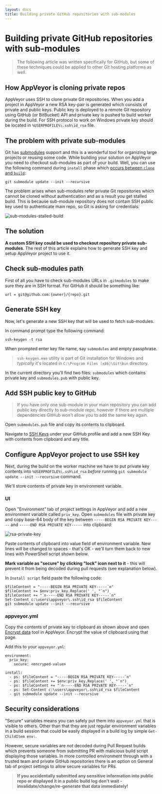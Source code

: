 ```yaml
---
layout: docs
title: Building private GitHub repositories with sub-modules
---
```


# Building private GitHub repositories with sub-modules

> The following article was written specifically for GitHub, but some of these techniques could be applied to other Git hosting platforms as well.

## How AppVeyor is cloning private repos

AppVeyor uses SSH to clone private Git repositories. When you add a project in AppVeyor a new RSA key-pair is generated which consists of private and public keys. Public key is deployed to a remote Git repository using GitHub (or BitBucket) API and private key is pushed to build worker during the build. For SSH protocol to work on Windows private key should be located in `%USERPROFILE%\.ssh\id_rsa` file.

## The problem with private sub-modules

Git has [submodules](http://www.git-scm.com/book/en/v2/Git-Tools-Submodules) support and this is a wonderful tool for organizing large projects or reusing some code. While building your solution on AppVeyor you need to checkout sub-modules as part of your build. Well, you can use the following command during `install` phase which [occurs between `clone` and `build`](http://www.appveyor.com/docs/build-configuration#build-pipeline):

    git submodule update --init --recursive

The problem arises when sub-modules refer private Git repositories which cannot be cloned without authentication and as a result you get stalled build. This is because sub-module repository does not contain SSH public key used to authenticate main repo, so Git is asking for credentials:

![sub-modules-stalled-build](/site/docs/images/how-to/sub-modules-stalled-build.png)


## The solution

**A custom SSH key could be used to checkout repository private sub-modules**. The rest of this article explains how to generate SSH key and setup AppVeyor project to use it.


## Check sub-modules path

First of all you have to check sub-modules URLs in `.gitmodules` to make sure they are in SSH format. For GitHub it should be something like:

    url = git@github.com:{owner}/{repo}.git

## Generate SSH key

Now, let's generate a new SSH key that will be used to fetch sub-modules.

In command prompt type the following command:

    ssh-keygen -t rsa

When prompted enter key file name, say `submodules` and empty passphrase.

> `ssh-keygen.exe` utility is part of Git installation for Windows and *typically* it's located in `C:\Program Files (x86)\Git\bin` directory.

In the current directory you'll find two files: `submodules` which contains private key and `submodules.pub` with public key.


## Add SSH public key to GitHub

> If you have only one sub-module in your main repository you can add public key directly to sub-module repo, however if there are multiple dependencies GitHub won't allow you to add the same key again.

Open `submodules.pub` file and copy its contents to clipboard.

Navigate to [SSH Keys](https://github.com/settings/ssh) under your GitHub profile and add a new SSH Key with contents from clipboard and any title.


## Configure AppVeyor project to use SSH key

Next, during the build on the worker machine we have to put private key contents into `%USERPROFILE%\.ssh\id_rsa` *before* running `git submodule update --init --recursive` command.

We'll store contents of private key in environment variable.

### UI

Open "Environment" tab of project settings in AppVeyor and add a new environment variable called `priv_key`. Open `submodules` file with private key and copy base-64 body of the key between `-----BEGIN RSA PRIVATE KEY-----` and `-----END RSA PRIVATE KEY-----` into clipboard:

![rsa-private-key](/site/docs/images/how-to/rsa-private-key.png)

Paste contents of clipboard into value field of environment variable. New lines will be changed to spaces - that's OK - we'll turn them back to new lines with PowerShell script shown below.

**Mark variable as "secure" by clicking "lock" icon next to it** - this will prevent it from being decoded during pull requests (see explanation below).

In `Install script` field paste the following code:

	$fileContent = "-----BEGIN RSA PRIVATE KEY-----`n"
	$fileContent += $env:priv_key.Replace(' ', "`n")
	$fileContent += "`n-----END RSA PRIVATE KEY-----`n"
	Set-Content c:\users\appveyor\.ssh\id_rsa $fileContent
	git submodule update --init --recursive

### appveyor.yml

Copy the contents of private key to clipboard as shown above and open [Encrypt data](https://ci.appveyor.com/tools/encrypt) tool in AppVeyor. Encrypt the value of clipboard using that page.

Add this to your `appveyor.yml`:

	environment:
	  priv_key:
	    secure: <encryped-value>
	
	install:
	  - ps: $fileContent = "-----BEGIN RSA PRIVATE KEY-----`n"
	  - ps: $fileContent += $env:priv_key.Replace(' ', "`n")
	  - ps: $fileContent += "`n-----END RSA PRIVATE KEY-----`n" 
	  - ps: Set-Content c:\users\appveyor\.ssh\id_rsa $fileContent
	  - git submodule update --init --recursive


## Security considerations

"Secure" variables means you can safely put them into `appveyor.yml` that is visible to others. Other than that they are just regular environment variables in a build session that could be easily displayed in a build log by simple `Get-ChildItem env:`.

However, secure variables are *not* decoded during Pull Request builds which prevents someone from submitting PR with malicious build script displaying those variables. In more controlled environment through with a trusted team and private GitHub repositories there is an option on General tab of project settings to allow secure variables for PRs.

> **If you accidentally submitted any sensitive information into public repo or displayed it in a public build log don't wait - invalidate/change/re-generate that data immediately!**
